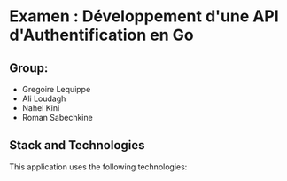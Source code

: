 # Examen : Développement d'une API d'Authentification en Go

## Group:

- Gregoire Lequippe
- Ali Loudagh
- Nahel Kini
- Roman Sabechkine

## Stack and Technologies

This application uses the following technologies:
